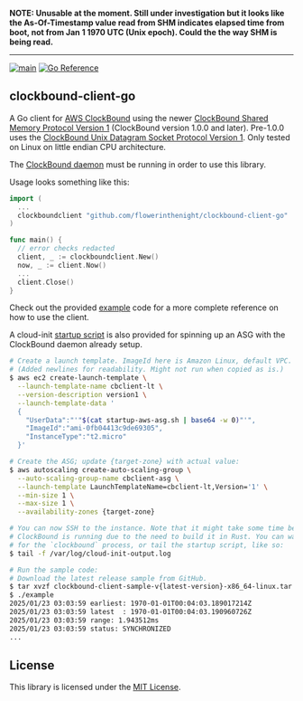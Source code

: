 **NOTE: Unusable at the moment. Still under investigation but it looks like the As-Of-Timestamp value read from SHM indicates elapsed time from boot, not from Jan 1 1970 UTC (Unix epoch). Could the the way SHM is being read.**

---

[![main](https://github.com/flowerinthenight/clockbound-client-go/actions/workflows/main.yml/badge.svg)](https://github.com/flowerinthenight/clockbound-client-go/actions/workflows/main.yml)
[![Go Reference](https://pkg.go.dev/badge/github.com/flowerinthenight/clockbound-client-go.svg)](https://pkg.go.dev/github.com/flowerinthenight/clockbound-client-go)

## clockbound-client-go

A Go client for [AWS ClockBound](https://github.com/aws/clock-bound) using the newer [ClockBound Shared Memory Protocol Version 1](https://github.com/aws/clock-bound/blob/main/docs/PROTOCOL.md#clockbound-shared-memory-protocol-version-1) (ClockBound version 1.0.0 and later). Pre-1.0.0 uses the [ClockBound Unix Datagram Socket Protocol Version 1](https://github.com/aws/clock-bound/blob/main/docs/PROTOCOL.md#clockbound-unix-datagram-socket-protocol-version-1). Only tested on Linux on little endian CPU architecture.

The [ClockBound daemon](https://github.com/aws/clock-bound/tree/main/clock-bound-d) must be running in order to use this library.

Usage looks something like this:

```go
import (
  ...
  clockboundclient "github.com/flowerinthenight/clockbound-client-go"
)

func main() {
  // error checks redacted
  client, _ := clockboundclient.New()
  now, _ := client.Now()
  ...
  client.Close()
}
```

Check out the provided [example](./example/main.go) code for a more complete reference on how to use the client.

A cloud-init [startup script](./startup-aws-asg.sh) is also provided for spinning up an ASG with the ClockBound daemon already setup.

```sh
# Create a launch template. ImageId here is Amazon Linux, default VPC.
# (Added newlines for readability. Might not run when copied as is.)
$ aws ec2 create-launch-template \
  --launch-template-name cbclient-lt \
  --version-description version1 \
  --launch-template-data '
  {
    "UserData":"'"$(cat startup-aws-asg.sh | base64 -w 0)"'",
    "ImageId":"ami-0fb04413c9de69305",
    "InstanceType":"t2.micro"
  }'

# Create the ASG; update {target-zone} with actual value:
$ aws autoscaling create-auto-scaling-group \
  --auto-scaling-group-name cbclient-asg \
  --launch-template LaunchTemplateName=cbclient-lt,Version='1' \
  --min-size 1 \
  --max-size 1 \
  --availability-zones {target-zone}

# You can now SSH to the instance. Note that it might take some time before
# ClockBound is running due to the need to build it in Rust. You can wait
# for the `clockbound` process, or tail the startup script, like so:
$ tail -f /var/log/cloud-init-output.log

# Run the sample code:
# Download the latest release sample from GitHub.
$ tar xvzf clockbound-client-sample-v{latest-version}-x86_64-linux.tar.gz
$ ./example
2025/01/23 03:03:59 earliest: 1970-01-01T00:04:03.189017214Z
2025/01/23 03:03:59 latest  : 1970-01-01T00:04:03.190960726Z
2025/01/23 03:03:59 range: 1.943512ms
2025/01/23 03:03:59 status: SYNCHRONIZED
...
```

## License

This library is licensed under the [MIT License](./LICENSE).
